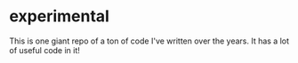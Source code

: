 # experimental
This is one giant repo of a ton of code I've written over the years. It has a lot of useful code in it!
